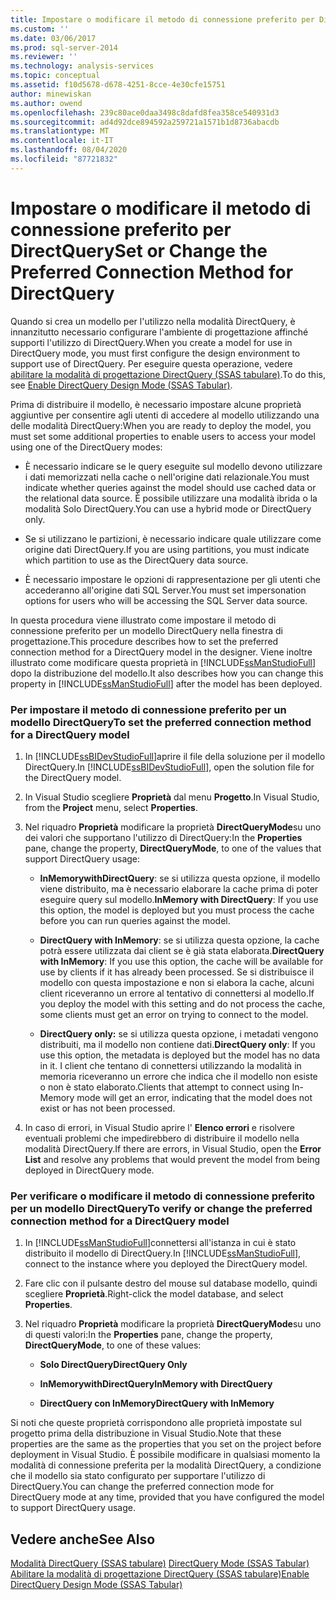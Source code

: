 ```yaml
---
title: Impostare o modificare il metodo di connessione preferito per DirectQuery | Microsoft Docs
ms.custom: ''
ms.date: 03/06/2017
ms.prod: sql-server-2014
ms.reviewer: ''
ms.technology: analysis-services
ms.topic: conceptual
ms.assetid: f10d5678-d678-4251-8cce-4e30cfe15751
author: minewiskan
ms.author: owend
ms.openlocfilehash: 239c80ace0daa3498c8dafd8fea358ce540931d3
ms.sourcegitcommit: ad4d92dce894592a259721a1571b1d8736abacdb
ms.translationtype: MT
ms.contentlocale: it-IT
ms.lasthandoff: 08/04/2020
ms.locfileid: "87721832"
---
```

# <a name="set-or-change-the-preferred-connection-method-for-directquery"></a><span data-ttu-id="d38dc-102">Impostare o modificare il metodo di connessione preferito per DirectQuery</span><span class="sxs-lookup"><span data-stu-id="d38dc-102">Set or Change the Preferred Connection Method for DirectQuery</span></span>
  <span data-ttu-id="d38dc-103">Quando si crea un modello per l'utilizzo nella modalità DirectQuery, è innanzitutto necessario configurare l'ambiente di progettazione affinché supporti l'utilizzo di DirectQuery.</span><span class="sxs-lookup"><span data-stu-id="d38dc-103">When you create a model for use in DirectQuery mode, you must first configure the design environment to support use of DirectQuery.</span></span> <span data-ttu-id="d38dc-104">Per eseguire questa operazione, vedere [abilitare la modalità di progettazione DirectQuery &#40;SSAS tabulare&#41;](tabular-models/enable-directquery-mode-in-ssdt.md).</span><span class="sxs-lookup"><span data-stu-id="d38dc-104">To do this, see [Enable DirectQuery Design Mode &#40;SSAS Tabular&#41;](tabular-models/enable-directquery-mode-in-ssdt.md).</span></span>  
  
 <span data-ttu-id="d38dc-105">Prima di distribuire il modello, è necessario impostare alcune proprietà aggiuntive per consentire agli utenti di accedere al modello utilizzando una delle modalità DirectQuery:</span><span class="sxs-lookup"><span data-stu-id="d38dc-105">When you are ready to deploy the model, you must set some additional properties to enable users to access your model using one of the DirectQuery modes:</span></span>  
  
-   <span data-ttu-id="d38dc-106">È necessario indicare se le query eseguite sul modello devono utilizzare i dati memorizzati nella cache o nell'origine dati relazionale.</span><span class="sxs-lookup"><span data-stu-id="d38dc-106">You must indicate whether queries against the model should use cached data or the relational data source.</span></span> <span data-ttu-id="d38dc-107">È possibile utilizzare una modalità ibrida o la modalità Solo DirectQuery.</span><span class="sxs-lookup"><span data-stu-id="d38dc-107">You can use a hybrid mode or DirectQuery only.</span></span>  
  
-   <span data-ttu-id="d38dc-108">Se si utilizzano le partizioni, è necessario indicare quale utilizzare come origine dati DirectQuery.</span><span class="sxs-lookup"><span data-stu-id="d38dc-108">If you are using partitions, you must indicate which partition to use as the DirectQuery data source.</span></span>  
  
-   <span data-ttu-id="d38dc-109">È necessario impostare le opzioni di rappresentazione per gli utenti che accederanno all'origine dati SQL Server.</span><span class="sxs-lookup"><span data-stu-id="d38dc-109">You must set impersonation options for users who will be accessing the SQL Server data source.</span></span>  
  
 <span data-ttu-id="d38dc-110">In questa procedura viene illustrato come impostare il metodo di connessione preferito per un modello DirectQuery nella finestra di progettazione.</span><span class="sxs-lookup"><span data-stu-id="d38dc-110">This procedure describes how to set the preferred connection method for a DirectQuery model in the designer.</span></span> <span data-ttu-id="d38dc-111">Viene inoltre illustrato come modificare questa proprietà in [!INCLUDE[ssManStudioFull](../includes/ssmanstudiofull-md.md)] dopo la distribuzione del modello.</span><span class="sxs-lookup"><span data-stu-id="d38dc-111">It also describes how you can change this property in [!INCLUDE[ssManStudioFull](../includes/ssmanstudiofull-md.md)] after the model has been deployed.</span></span>  
  
### <a name="to-set-the-preferred-connection-method-for-a-directquery-model"></a><span data-ttu-id="d38dc-112">Per impostare il metodo di connessione preferito per un modello DirectQuery</span><span class="sxs-lookup"><span data-stu-id="d38dc-112">To set the preferred connection method for a DirectQuery model</span></span>  
  
1.  <span data-ttu-id="d38dc-113">In [!INCLUDE[ssBIDevStudioFull](../includes/ssbidevstudiofull-md.md)]aprire il file della soluzione per il modello DirectQuery.</span><span class="sxs-lookup"><span data-stu-id="d38dc-113">In [!INCLUDE[ssBIDevStudioFull](../includes/ssbidevstudiofull-md.md)], open the solution file for the DirectQuery model.</span></span>  
  
2.  <span data-ttu-id="d38dc-114">In Visual Studio scegliere **Proprietà** dal menu **Progetto**.</span><span class="sxs-lookup"><span data-stu-id="d38dc-114">In Visual Studio, from the **Project** menu, select **Properties**.</span></span>  
  
3.  <span data-ttu-id="d38dc-115">Nel riquadro **Proprietà** modificare la proprietà **DirectQueryMode**su uno dei valori che supportano l'utilizzo di DirectQuery:</span><span class="sxs-lookup"><span data-stu-id="d38dc-115">In the **Properties** pane, change the property, **DirectQueryMode**, to one of the values that support DirectQuery usage:</span></span>  
  
    -   <span data-ttu-id="d38dc-116">**InMemorywithDirectQuery**: se si utilizza questa opzione, il modello viene distribuito, ma è necessario elaborare la cache prima di poter eseguire query sul modello.</span><span class="sxs-lookup"><span data-stu-id="d38dc-116">**InMemory with DirectQuery**: If you use this option, the model is deployed but you must process the cache before you can run queries against the model.</span></span>  
  
    -   <span data-ttu-id="d38dc-117">**DirectQuery with InMemory**: se si utilizza questa opzione, la cache potrà essere utilizzata dai client se è già stata elaborata.</span><span class="sxs-lookup"><span data-stu-id="d38dc-117">**DirectQuery with InMemory**: If you use this option, the cache will be available for use by clients if it has already been processed.</span></span> <span data-ttu-id="d38dc-118">Se si distribuisce il modello con questa impostazione e non si elabora la cache, alcuni client riceveranno un errore al tentativo di connettersi al modello.</span><span class="sxs-lookup"><span data-stu-id="d38dc-118">If you deploy the model with this setting and do not process the cache, some clients must get an error on trying to connect to the model.</span></span>  
  
    -   <span data-ttu-id="d38dc-119">**DirectQuery only:** se si utilizza questa opzione, i metadati vengono distribuiti, ma il modello non contiene dati.</span><span class="sxs-lookup"><span data-stu-id="d38dc-119">**DirectQuery only**: If you use this option, the metadata is deployed but the model has no data in it.</span></span> <span data-ttu-id="d38dc-120">I client che tentano di connettersi utilizzando la modalità in memoria riceveranno un errore che indica che il modello non esiste o non è stato elaborato.</span><span class="sxs-lookup"><span data-stu-id="d38dc-120">Clients that attempt to connect using In-Memory mode will get an error, indicating that the model does not exist or has not been processed.</span></span>  
  
4.  <span data-ttu-id="d38dc-121">In caso di errori, in Visual Studio aprire l' **Elenco errori** e risolvere eventuali problemi che impedirebbero di distribuire il modello nella modalità DirectQuery.</span><span class="sxs-lookup"><span data-stu-id="d38dc-121">If there are errors, in Visual Studio, open the **Error List** and resolve any problems that would prevent the model from being deployed in DirectQuery mode.</span></span>  
  
### <a name="to-verify-or-change-the-preferred-connection-method-for-a-directquery-model"></a><span data-ttu-id="d38dc-122">Per verificare o modificare il metodo di connessione preferito per un modello DirectQuery</span><span class="sxs-lookup"><span data-stu-id="d38dc-122">To verify or change the preferred connection method for a DirectQuery model</span></span>  
  
1.  <span data-ttu-id="d38dc-123">In [!INCLUDE[ssManStudioFull](../includes/ssmanstudiofull-md.md)]connettersi all'istanza in cui è stato distribuito il modello di DirectQuery.</span><span class="sxs-lookup"><span data-stu-id="d38dc-123">In [!INCLUDE[ssManStudioFull](../includes/ssmanstudiofull-md.md)], connect to the instance where you deployed the DirectQuery model.</span></span>  
  
2.  <span data-ttu-id="d38dc-124">Fare clic con il pulsante destro del mouse sul database modello, quindi scegliere **Proprietà**.</span><span class="sxs-lookup"><span data-stu-id="d38dc-124">Right-click the model database, and select **Properties**.</span></span>  
  
3.  <span data-ttu-id="d38dc-125">Nel riquadro **Proprietà** modificare la proprietà **DirectQueryMode**su uno di questi valori:</span><span class="sxs-lookup"><span data-stu-id="d38dc-125">In the **Properties** pane, change the property, **DirectQueryMode**, to one of these values:</span></span>  
  
    -   <span data-ttu-id="d38dc-126">**Solo DirectQuery**</span><span class="sxs-lookup"><span data-stu-id="d38dc-126">**DirectQuery Only**</span></span>  
  
    -   <span data-ttu-id="d38dc-127">**InMemorywithDirectQuery**</span><span class="sxs-lookup"><span data-stu-id="d38dc-127">**InMemory with DirectQuery**</span></span>  
  
    -   <span data-ttu-id="d38dc-128">**DirectQuery con InMemory**</span><span class="sxs-lookup"><span data-stu-id="d38dc-128">**DirectQuery with InMemory**</span></span>  
  
 <span data-ttu-id="d38dc-129">Si noti che queste proprietà corrispondono alle proprietà impostate sul progetto prima della distribuzione in Visual Studio.</span><span class="sxs-lookup"><span data-stu-id="d38dc-129">Note that these properties are the same as the properties that you set on the project before deployment in Visual Studio.</span></span> <span data-ttu-id="d38dc-130">È possibile modificare in qualsiasi momento la modalità di connessione preferita per la modalità DirectQuery, a condizione che il modello sia stato configurato per supportare l'utilizzo di DirectQuery.</span><span class="sxs-lookup"><span data-stu-id="d38dc-130">You can change the preferred connection mode for DirectQuery mode at any time, provided that you have configured the model to support DirectQuery usage.</span></span>  
  
## <a name="see-also"></a><span data-ttu-id="d38dc-131">Vedere anche</span><span class="sxs-lookup"><span data-stu-id="d38dc-131">See Also</span></span>  
 <span data-ttu-id="d38dc-132">[Modalità DirectQuery &#40;SSAS tabulare&#41;](tabular-models/directquery-mode-ssas-tabular.md) </span><span class="sxs-lookup"><span data-stu-id="d38dc-132">[DirectQuery Mode &#40;SSAS Tabular&#41;](tabular-models/directquery-mode-ssas-tabular.md) </span></span>  
 [<span data-ttu-id="d38dc-133">Abilitare la modalità di progettazione DirectQuery &#40;SSAS tabulare&#41;</span><span class="sxs-lookup"><span data-stu-id="d38dc-133">Enable DirectQuery Design Mode &#40;SSAS Tabular&#41;</span></span>](tabular-models/enable-directquery-mode-in-ssdt.md)  
  
  
